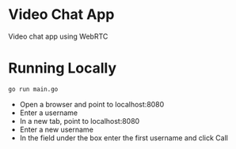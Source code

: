# Video Chat App
Video chat app using WebRTC

# Running Locally
```bash
go run main.go
```

- Open a browser and point to localhost:8080
- Enter a username
- In a new tab, point to localhost:8080
- Enter a new username
- In the field under the box enter the first username and click Call
